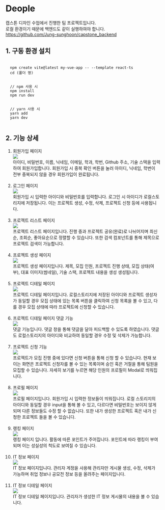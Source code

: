 <h1>Deople</h1>
캡스톤 디자인 수업에서 진행한 팀 프로젝트입니다.
<br />
로컬 환경이기 때문에 백엔드도 같이 실행하여야 합니다.
<br />
<a href='https://github.com/Jung-sunghoon/capstone_backend'>https://github.com/Jung-sunghoon/capstone_backend</a>
<h2>1. 구동 환경 설치</h2>
<pre>
  <code>
  npm create vite@latest my-vue-app -- --template react-ts
  cd (폴더 명)
  <br />
  // npm 사용 시
  npm install
  npm run dev
  <br />
  // yarn 사용 시
  yarn add
  yarn dev
  </code>
</pre>

<h2>2. 기능 상세</h2>
<ol>
  <li>회원가입 페이지</li>
  <img src="./src/assets/imgs/signup.png" />
  <div>아이디, 비밀번호, 이름, 닉네임, 이메일, 학과, 학번, Github 주소, 기술 스택을 입력하여 회원가입합니다. 회원가입 시 중복 확인 버튼을 눌러 아이디, 닉네임, 학번이 전부 중복되지 않을 경우 회원가입이 완료됩니다.</div>
  <br />
  <li>로그인 페이지</li>
  <img src="./src/assets/imgs/login.png" />
  <div>회원가입 시 입력한 아이디와 비밀번호를 입력합니다. 로그인 시 아이디가 로컬스토리지에 저장됩니다. 이는 프로젝트 생성, 수정, 삭제, 프로젝트 신청 등에 사용됩니다.</div>
  <br />
  <li>프로젝트 리스트 페이지</li>
  <img src="./src/assets/imgs/projectlist.png" />
  <div>프로젝트 리스트 페이지입니다. 진행 중과 프로젝트 공유(완료)로 나뉘어지며 최신순, 조회순, 좋아요순으로 정렬할 수 있습니다. 또한 검색 컴포넌트를 통해 제목으로 프로젝트 검색이 가능합니다.</div>
  <br />
  <li>프로젝트 생성 페이지</li>
  <img src="./src/assets/imgs/projectcreation.png" />
  <div>프로젝트 생성 페이지입니다. 제목, 모집 인원, 프로젝트 진행 상태, 모집 상태(여부), 대표 이미지(썸네일), 기술 스택, 프로젝트 내용을 생성 생성됩니다.</div>
  <br />
  <li>프로젝트 디테일 페이지</li>
  <img src="./src/assets/imgs/projectdetail.png" />
  <div>프로젝트 디테일 페이지입니다. 로컬스토리지에 저장된 아이디와 프로젝트 생성자가 동일할 경우 모집 상태에 있는 목록 버튼을 클릭하여 신청 목록을 볼 수 있고, 다를 경우 모집 상태에 따라 프로젝트에 신청할 수 있습니다.</div>
  <br />
  <li>프로젝트 디테일 페이지 댓글 기능</li>
  <img src="./src/assets/imgs/projectcomment.png" />
  <div>댓글 기능입니다. 댓글 창을 통해 댓글을 달아 피드백할 수 있도록 하였습니다. 댓글도 로컬스토리지의 아이디와 비교하여 동일할 경우 수정 및 삭제가 가능합니다.</div>
  <br />
  <li>프로젝트 신청 기능</li>
  <img src="./src/assets/imgs/projectapply.png" />
  <div>프로젝트가 모집 진행 중에 있다면 신청 버튼을 통해 신청 할 수 있습니다. 현재 보이는 화면은 프로젝트 신청자를 볼 수 있는 목록이며 승인 혹은 거절을 통해 팀원을 모집할 수 있습니다. 자세히 보기를 누르면 해당 인원의 프로필이 Modal로 띄워집니다.</div>
  <br />
  <li>프로필 페이지</li>
  <img src="./src/assets/imgs/profile.png" />
  <div>프로필 페이지입니다. 회원가입 시 입력한 정보들이 띄워집니다. 로컬 스토리지의 아이디와 동일할 경우 input을 통해 볼 수 있고, 다르다면 비밀번호는 보이지 않게 되며 다른 정보들도 수정 할 수 없습니다. 또한 내가 생성한 프로젝트 혹은 내가 신청한 프로젝트 들을 볼 수 있습니다.</div>
  <br />
  <li>랭킹 페이지</li>
  <img src="./src/assets/imgs/ranking.png" />
  <div>랭킹 페이지 입니다. 활동에 따른 포인트가 주어집니다. 포인트에 따라 랭킹이 부여되며 이는 성실성의 척도로 보여질 수 있습니다.</div>
  <br />
  <li>IT 정보 페이지</li>
  <img src="./src/assets/imgs/infolist.png" />
  <div>IT 정보 페이지입니다. 관리자 계정을 사용해 관리자만 게시물 생성, 수정, 삭제가 가능하며 취업 정보나 공모전 정보 등을 올려주는 페이지입니다.</div>
  <br />
  <li>IT 정보 디테일 페이지</li>
  <img src="./src/assets/imgs/infodetail.png" />
  <div>IT 정보 디테일 페이지입니다. 관리자가 생성한 IT 정보 게시물의 내용을 볼 수 있습니다.</div>
</ol>

